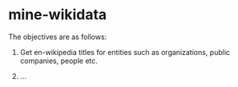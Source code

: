# mine-wikidata

The objectives are as follows:

1. Get en-wikipedia titles for entities such as organizations, public companies, people etc.

2. ...
